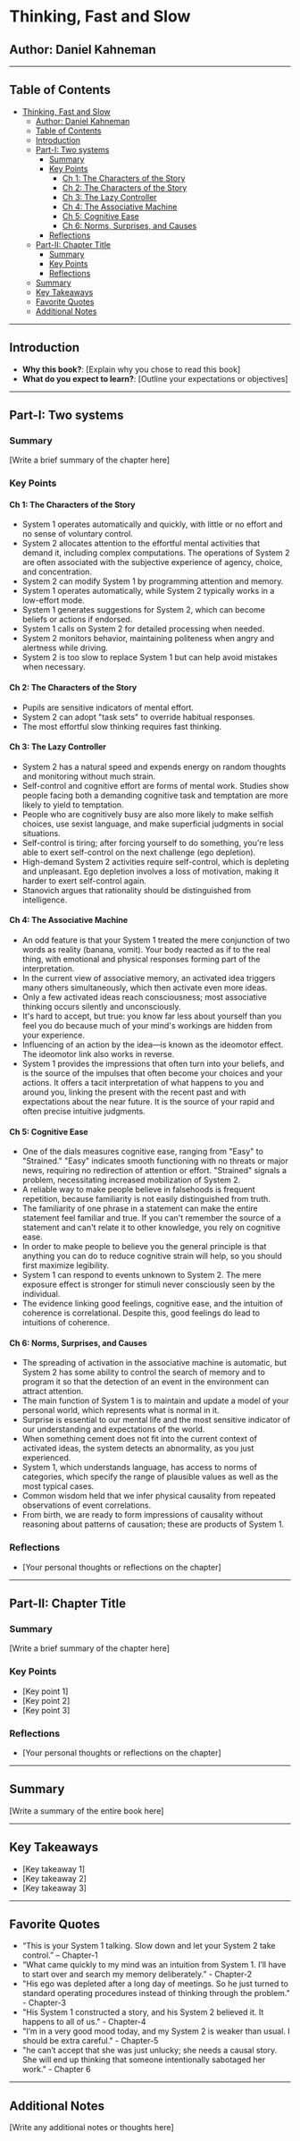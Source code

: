 # Thinking, Fast and Slow

## Author: Daniel Kahneman

---

## Table of Contents

- [Thinking, Fast and Slow](#thinking-fast-and-slow)
  - [Author: Daniel Kahneman](#author-daniel-kahneman)
  - [Table of Contents](#table-of-contents)
  - [Introduction](#introduction)
  - [Part-I: Two systems](#part-i-two-systems)
    - [Summary](#summary)
    - [Key Points](#key-points)
      - [Ch 1: The Characters of the Story](#ch-1-the-characters-of-the-story)
      - [Ch 2: The Characters of the Story](#ch-2-the-characters-of-the-story)
      - [Ch 3: The Lazy Controller](#ch-3-the-lazy-controller)
      - [Ch 4: The Associative Machine](#ch-4-the-associative-machine)
      - [Ch 5: Cognitive Ease](#ch-5-cognitive-ease)
      - [Ch 6: Norms, Surprises, and Causes](#ch-6-norms-surprises-and-causes)
    - [Reflections](#reflections)
  - [Part-II: Chapter Title](#part-ii-chapter-title)
    - [Summary](#summary-1)
    - [Key Points](#key-points-1)
    - [Reflections](#reflections-1)
  - [Summary](#summary-2)
  - [Key Takeaways](#key-takeaways)
  - [Favorite Quotes](#favorite-quotes)
  - [Additional Notes](#additional-notes)

---

## Introduction

- **Why this book?**: [Explain why you chose to read this book]
- **What do you expect to learn?**: [Outline your expectations or objectives]

---

## Part-I: Two systems

### Summary

[Write a brief summary of the chapter here]

### Key Points
#### Ch 1: The Characters of the Story
- System 1 operates automatically and quickly, with little or no effort and no sense of voluntary control.
- System 2 allocates attention to the effortful mental activities that demand it, including complex computations. The operations of System 2 are often associated with the subjective experience of agency, choice, and concentration.
- System 2 can modify System 1 by programming attention and memory.
- System 1 operates automatically, while System 2 typically works in a low-effort mode.
- System 1 generates suggestions for System 2, which can become beliefs or actions if endorsed.
- System 1 calls on System 2 for detailed processing when needed.
- System 2 monitors behavior, maintaining politeness when angry and alertness while driving.
- System 2 is too slow to replace System 1 but can help avoid mistakes when necessary.

#### Ch 2: The Characters of the Story
- Pupils are sensitive indicators of mental effort.
- System 2 can adopt "task sets" to override habitual responses.
- The most effortful slow thinking requires fast thinking.

#### Ch 3: The Lazy Controller
- System 2 has a natural speed and expends energy on random thoughts and monitoring without much strain.
- Self-control and cognitive effort are forms of mental work. Studies show people facing both a demanding cognitive task and temptation are more likely to yield to temptation.
- People who are cognitively busy are also more likely to make selfish choices, use sexist language, and make superficial judgments in social situations. 
- Self-control is tiring; after forcing yourself to do something, you're less able to exert self-control on the next challenge (ego depletion).
- High-demand System 2 activities require self-control, which is depleting and unpleasant. Ego depletion involves a loss of motivation, making it harder to exert self-control again.
- Stanovich argues that rationality should be distinguished from intelligence.

#### Ch 4: The Associative Machine
- An odd feature is that your System 1 treated the mere conjunction of two words as reality (banana, vomit). Your body reacted as if to the real thing, with emotional and physical responses forming part of the interpretation.
- In the current view of associative memory, an activated idea triggers many others simultaneously, which then activate even more ideas.
- Only a few activated ideas reach consciousness; most associative thinking occurs silently and unconsciously.
- It's hard to accept, but true: you know far less about yourself than you feel you do because much of your mind's workings are hidden from your experience.
- Influencing of an action by the idea—is known as the ideomotor effect. The ideomotor link also works in reverse.
- System 1 provides the impressions that often turn into your beliefs, and is the source of the impulses that often become your choices and your actions. It offers a tacit interpretation of what happens to you and around you, linking the present with the recent past and with expectations about the near future. It is the source of your rapid and often precise intuitive judgments.

#### Ch 5: Cognitive Ease
- One of the dials measures cognitive ease, ranging from "Easy" to "Strained." "Easy" indicates smooth functioning with no threats or major news, requiring no redirection of attention or effort. "Strained" signals a problem, necessitating increased mobilization of System 2.
- A reliable way to make people believe in falsehoods is frequent repetition, because familiarity is not easily distinguished from truth.
- The familiarity of one phrase in a statement can make the entire statement feel familiar and true. If you can't remember the source of a statement and can't relate it to other knowledge, you rely on cognitive ease.
- In order to make people to believe you the general principle is that anything you can do to reduce cognitive strain will help, so you should first maximize legibility.
- System 1 can respond to events unknown to System 2. The mere exposure effect is stronger for stimuli never consciously seen by the individual.
- The evidence linking good feelings, cognitive ease, and the intuition of coherence is correlational. Despite this, good feelings do lead to intuitions of coherence.

#### Ch 6: Norms, Surprises, and Causes
- The spreading of activation in the associative machine is automatic, but System 2 has some ability to control the search of memory and to program it so that the detection of an event in the environment can attract attention.
- The main function of System 1 is to maintain and update a model of your personal world, which represents what is normal in it.
- Surprise is essential to our mental life and the most sensitive indicator of our understanding and expectations of the world.
- When something cement does not fit into the current context of activated ideas, the system detects an abnormality, as you just experienced. 
- System 1, which understands language, has access to norms of categories, which specify the range of plausible values as well as the most typical cases.
- Common wisdom held that we infer physical causality from repeated observations of event correlations.
- From birth, we are ready to form impressions of causality without reasoning about patterns of causation; these are products of System 1. 


### Reflections

- [Your personal thoughts or reflections on the chapter]

---

## Part-II: Chapter Title

### Summary

[Write a brief summary of the chapter here]

### Key Points

- [Key point 1]
- [Key point 2]
- [Key point 3]

### Reflections

- [Your personal thoughts or reflections on the chapter]

---

## Summary

[Write a summary of the entire book here]

---

## Key Takeaways

- [Key takeaway 1]
- [Key takeaway 2]
- [Key takeaway 3]

---

## Favorite Quotes

- “This is your System 1 talking. Slow down and let your System 2 take control.” – Chapter-1
- “What came quickly to my mind was an intuition from System 1. I’ll have to start over and search my memory deliberately.” - Chapter-2
- "His ego was depleted after a long day of meetings. So he just turned to standard operating procedures instead of thinking through the problem." - Chapter-3
- "His System 1 constructed a story, and his System 2 believed it. It happens to all of us." - Chapter-4
- "I’m in a very good mood today, and my System 2 is weaker than usual. I should be extra careful." - Chapter-5
- "he can’t accept that she was just unlucky; she needs a causal story. She will end up thinking that someone intentionally sabotaged her work." - Chapter 6

---

## Additional Notes

[Write any additional notes or thoughts here]
